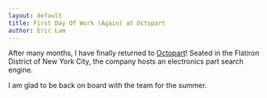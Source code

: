 ```yaml
---
layout: default
title: First Day Of Work (Again) at Octopart
author: Eric Lam
---
```

After many months, I have finally returned to <a href="http://octopart.com">Octopart</a>! Seated in the Flatiron District of New York City, the company hosts an electronics part search engine.

I am glad to be back on board with the team for the summer.